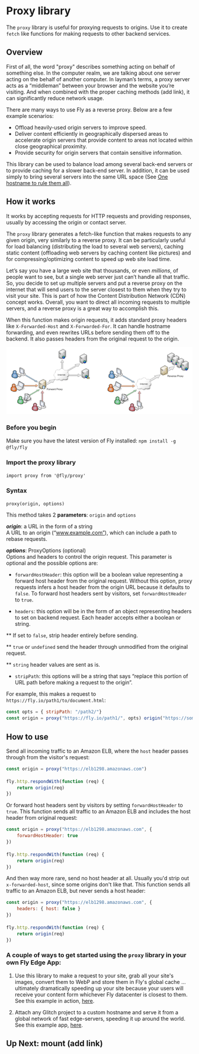 # Proxy library  

The `proxy` library is useful for proxying requests to origins. Use it to create `fetch` like functions for making requests to other backend services. 

## Overview 

First of all, the word "proxy" describes something acting on behalf of something else. In the computer realm, we are talking about one server acting on the behalf of another computer. In layman’s terms, a proxy server acts as a “middleman” between your browser and the website you’re visiting. And when combined with the proper caching methods (add link), it can significantly reduce network usage. 

There are many ways to use Fly as a reverse proxy. Below are a few example scenarios: 

* Offload heavily-used origin servers to improve speed. 
* Deliver content efficiently in geographically dispersed areas to accelerate origin servers that provide content to areas not located within close geographical proximity. 
* Provide security for origin servers that contain sensitive information. 

 This library can be used to balance load among several back-end servers or to provide caching for a slower back-end server. In addition, it can be used simply to bring several servers into the same URL space (See [One hostname to rule them all](https://fly.io/articles/one-hostname-to-rule-them-all-updated-version/)).  

## How it works 

It works by accepting requests for HTTP requests and providing responses, usually by accessing the origin or contact server. 

The `proxy` library generates a fetch-like function that makes requests to any given origin, very similarly to a reverse proxy. It can be particularly useful for load balancing (distributing the load to several web servers), caching static content (offloading web servers by caching content like pictures) and for compressing/optimizing content to speed up web site load time. 

Let’s say you have a large web site that thousands, or even _millions_, of people want to see, but a single web server just can’t handle all that traffic. So, you decide to set up multiple servers and put a reverse proxy on the internet that will send users to the server closest to them when they try to visit your site. This is part of how the Content Distribution Network (CDN) concept works. Overall, you want to direct all incoming requests to multiple servers, and a reverse proxy is a great way to accomplish this. 

When this function makes origin requests, it adds standard proxy headers like `X-Forwarded-Host` and `X-Forwarded-For`. It can handle hostname forwarding, and even rewrites URLs before sending them off to the backend. It also passes headers from the original request to the origin. 

![Proxy Diagram](images/proxy-diagram.png "proxy diagram")

### Before you begin   

Make sure you have the latest version of Fly installed: `npm install -g @fly/fly`   

### Import the proxy library 

`import proxy from '@fly/proxy'` 

### Syntax 

`proxy(origin, options)` 

This method takes 2 **parameters**: `origin` and `options` 

***origin***: a URL in the form of a string  
A URL to an origin (“www.example.com”), which can include a path to rebase requests. 

***options***: ProxyOptions (optional)   
Options and headers to control the origin request. This parameter is optional and the possible options are: 

* `forwardHostHeader`: this option will be a boolean value representing a forward host header from the original request. Without this option, proxy requests infers a host header from the origin URL because it defaults to `false`. To forward host headers sent by visitors, set `forwardHostHeader` to `true`. 

* `headers`: this option will be in the form of an object representing headers to set on backend request. Each header accepts either a boolean or string. 

** If set to `false`, strip header entirely before sending. 

** `true` or `undefined` send the header through unmodified from the original request. 

** `string` header values are sent as is. 

* `stripPath`: this options will be a string that says “replace this portion of URL path before making a request to the origin”. 

For example, this makes a request to `https://fly.io/path1/to/document.html`: 

```javascript 
const opts = { stripPath: "/path2/"}  
const origin = proxy("https://fly.io/path1/", opts) origin("https://somehostname.com/path2/to/document.html") 
``` 

## How to use 

Send all incoming traffic to an Amazon ELB, where the `host` header passes through from the visitor's request: 

```javascript 
const origin = proxy("https://elb1298.amazonaws.com") 

fly.http.respondWith(function (req) { 
    return origin(req) 
}) 
``` 

Or forward host headers sent by visitors by setting `forwardHostHeader` to `true`. This function sends all traffic to an Amazon ELB and includes the host header from original request: 
 
```javascript 
const origin = proxy("https://elb1298.amazonaws.com", { 
    forwardHostHeader: true 
}) 

fly.http.respondWith(function (req) { 
    return origin(req) 
}) 
``` 

And then way more rare, send no host header at all. Usually you'd strip out `x-forwarded-host`, 
since some origins don't like that. This function sends all traffic to an Amazon ELB, but never sends a host header: 
 
```javascript 
const origin = proxy("https://elb1298.amazonaws.com", { 
    headers: { host: false } 
}) 

fly.http.respondWith(function (req) { 
    return origin(req) 
}) 
```

### A couple of ways to get started using the `proxy` library in your own Fly Edge App:

1.  Use this library to make a request to your site, grab all your site's images, convert them to WebP and store them in Fly's global cache ... ultimately dramatically speeding up your site because your users will receive your content form whichever Fly datacenter is closest to them. See this example in action, [here](https://fly.io/articles/google-lighthouse-series-part-one-improve-scores-with-next-gen-image-optimization/). 


2. Attach any Glitch project to a custom hostname and serve it from a global network of fast edge-servers, speeding it up around the world. See this example app, [here](https://fly.io/articles/fly-glitch-custom-hostnames/). 

## Up Next: mount (add link)